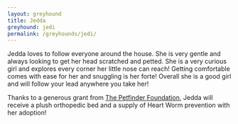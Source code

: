```yaml
---
layout: greyhound
title: Jedda
greyhound: jedi
permalink: /greyhounds/jedi/
---
```


Jedda loves to follow everyone around the house. She is very gentle and always looking to get her head scratched and petted. She is a very curious girl and explores every corner her little nose can reach! Getting comfortable comes with ease for her and snuggling is her forte! Overall she is a good girl and will follow your lead anywhere you take her!

Thanks to a generous grant from [The Petfinder Foundation](http://www.petfinderfoundation.com/), Jedda will receive a plush orthopedic bed and a supply of Heart Worm prevention with her adoption!

<div class="col-md-6">
<div class="fb-post" data-href="https://www.facebook.com/greyhoundpetscentraltexas/posts/10155661540528572:0" data-width="auto" data-show-text="true"></div>
</div>
